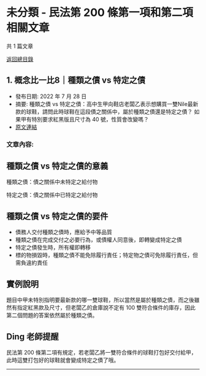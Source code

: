 # 未分類 - 民法第 200 條第一項和第二項 相關文章

共 1 篇文章

[返回總目錄](00_總目錄.md)

## 1. 概念比一比8｜種類之債 vs 特定之債

- 發布日期: 2022 年 7 月 28 日
- 摘要: 種類之債 vs 特定之債：高中生甲向鞋店老闆乙表示想購買一雙Nile最新款的球鞋，請問此時球鞋在這段債之關係中，屬於種類之債還是特定之債？ 如果甲有特別要求紅黑版且尺寸為 40 號，性質會改變嗎？
- [原文連結](https://www.jasper-realestate.com/%e7%a8%ae%e9%a1%9e%e4%b9%8b%e5%82%b5-vs-%e7%89%b9%e5%ae%9a%e4%b9%8b%e5%82%b5/)

### 文章內容:

## 種類之債 vs 特定之債的意義

種類之債：債之關係中未特定之給付物

特定之債：債之關係中已特定之給付物

## 種類之債 vs 特定之債的要件

- 債務人交付種類之債時，應給予中等品質
- 種類之債在完成交付之必要行為，或債權人同意後，即轉變成特定之債
- 特定之債發生時，所有權即轉移
- 標的物損毀時，種類之債不能免除履行責任；特定物之債可免除履行責任，但需負違約責任

## 實例說明

題目中甲未特別指明要最新款的哪一雙球鞋，所以當然是屬於種類之債，而之後雖然有指定紅黑款及尺寸，但老闆乙的倉庫說不定有 100 雙符合條件的庫存，因此第二個問題的答案依然屬於種類之債。

## Ding 老師提醒

民法第 200 條第二項有規定，若老闆乙將一雙符合條件的球鞋打包好交付給甲，此時這雙打包好的球鞋就會變成特定之債了哦。

---

